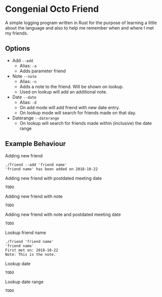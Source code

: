 # Congenial Octo Friend
A simple logging program written in Rust for the purpose of learning a little about the language and also to help me remember when and where I met my friends.

## Options
* Add `--add`
    * Alias: `-a`
    * Adds parameter friend
* Note `--note`
    * Alias: `-n`
    * Adds a note to the friend. Will be shown on lookup.
    * Used on lookup will add an additional note.
* Date `--date`
    * Alias: `-d`
    * On add mode will add friend with new date entry.
    * On lookup mode will search for friends made on that day.
* Daterange `--daterange`
    * On lookup will search for friends made within (inclusive) the date range
## Example Behaviour
Adding new friend
```
./friend --add 'friend name'
'friend name' has been added on 2018-10-22
```

Adding new friend with postdated meeting date
```
TODO
```

Adding new friend with note
```
TODO
```

Adding new friend with note and postdated meeting date
```
TODO
```

Lookup friend name
```
./friend 'friend name'
'friend name'
First met on: 2018-10-22
Note: This is the note.
```

Lookup date
```
TODO
```
Lookup date range
```
TODO
```
